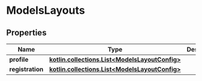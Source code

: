 
# ModelsLayouts

## Properties
Name | Type | Description | Notes
------------ | ------------- | ------------- | -------------
**profile** | [**kotlin.collections.List&lt;ModelsLayoutConfig&gt;**](ModelsLayoutConfig.md) |  |  [optional]
**registration** | [**kotlin.collections.List&lt;ModelsLayoutConfig&gt;**](ModelsLayoutConfig.md) |  |  [optional]



